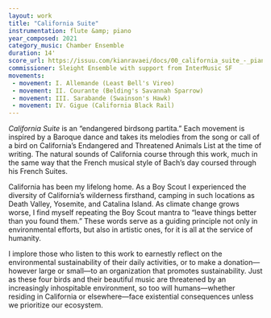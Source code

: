 ```yaml
---
layout: work
title: "California Suite"
instrumentation: flute &amp; piano
year_composed: 2021
category_music: Chamber Ensemble
duration: 14'
score_url: https://issuu.com/kianravaei/docs/00_california_suite_-_piano_score_-_ed_2
commissioner: Sleight Ensemble with support from InterMusic SF
movements:
 - movement: I. Allemande (Least Bell's Vireo)
 - movement: II. Courante (Belding's Savannah Sparrow)
 - movement: III. Sarabande (Swainson's Hawk)
 - movement: IV. Gigue (California Black Rail)
---
```

<i>California Suite</i> is an “endangered birdsong partita.” Each movement is inspired by a Baroque dance and takes its melodies from the song or call of a bird on California’s Endangered and Threatened Animals List at the time of writing. The natural sounds of California course through this work, much in the same way that the French musical style of Bach’s day coursed through his French Suites.

California has been my lifelong home. As a Boy Scout I experienced the diversity of California’s wilderness firsthand, camping in such locations as Death Valley, Yosemite, and Catalina Island. As climate change grows worse, I find myself repeating the Boy Scout mantra to “leave things better than you found them.” These words serve as a guiding principle not only in environmental efforts, but also in artistic ones, for it is all at the service of humanity.

I implore those who listen to this work to earnestly reflect on the environmental sustainability of their daily activities, or to make a donation—however large or small—to an organization that promotes sustainability. Just as these four birds and their beautiful music are threatened by an increasingly inhospitable environment, so too will humans—whether residing in California or elsewhere—face existential consequences unless we prioritize our ecosystem.